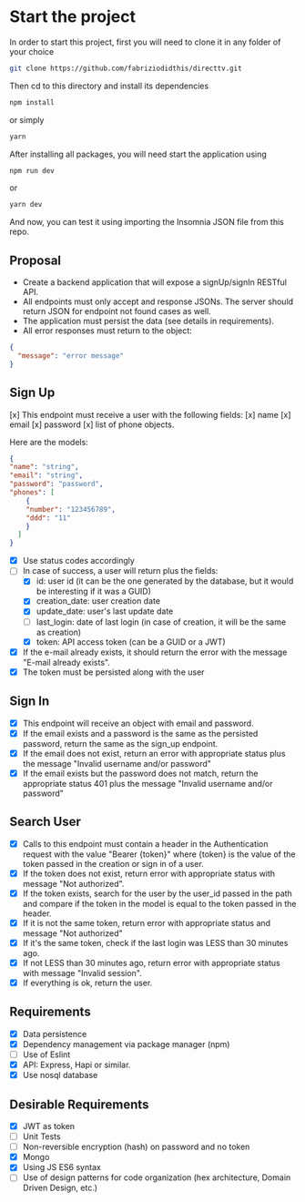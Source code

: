 # Start the project

In order to start this project, first you will need to clone it in any folder of your choice

```bash
git clone https://github.com/fabriziodidthis/directtv.git
```

Then cd to this directory and install its dependencies

```bash
npm install
```

or simply

```bash
yarn
```

After installing all packages, you will need start the application using

```bash
npm run dev
```

or

```bash
yarn dev
```

And now, you can test it using importing the Insomnia JSON file from this repo.

## Proposal

- Create a backend application that will expose a signUp/signIn RESTful API.
- All endpoints must only accept and response JSONs. The server should return JSON
for endpoint not found cases as well.
- The application must persist the data (see details in requirements).
- All error responses must return to the object:

```json
{
  "message": "error message"
}
```

## Sign Up

[x] This endpoint must receive a user with the following fields:
    [x] name
    [x] email
    [x] password
    [x] list of phone objects.

Here are the models:

```json
{
"name": "string",
"email": "string",
"password": "password",
"phones": [
    {
    "number": "123456789",
    "ddd": "11"
    }
  ]
}
```

- [x] Use status codes accordingly
- [ ] In case of success, a user will return plus the fields:
  - [x] id: user id (it can be the one generated by the database, but it would be interesting if it was a GUID)
  - [x] creation_date: user creation date
  - [x] update_date: user's last update date
  - [ ] last_login: date of last login (in case of creation, it will be the same as creation)
  - [x] token: API access token (can be a GUID or a JWT)

- [x] If the e-mail already exists, it should return the error with the message "E-mail already exists".
- [x] The token must be persisted along with the user

## Sign In

- [x] This endpoint will receive an object with email and password.
- [x] If the email exists and a password is the same as the persisted password, return the same as the sign_up endpoint.
- [x] If the email does not exist, return an error with appropriate status plus the message "Invalid username and/or password"
- [x] If the email exists but the password does not match, return the appropriate status 401 plus the message "Invalid username and/or password"

## Search User

- [x] Calls to this endpoint must contain a header in the Authentication request with the value "Bearer {token}" where {token} is the value of the token passed in the creation or sign in of a user.
- [x] If the token does not exist, return error with appropriate status with message "Not authorized".
- [x] If the token exists, search for the user by the user_id passed in the path and compare if the token in the model is equal to the token passed in the header.
- [x] If it is not the same token, return error with appropriate status and message "Not authorized"
- [x] If it's the same token, check if the last login was LESS than 30 minutes ago.
- [x] If not LESS than 30 minutes ago, return error with appropriate status with message "Invalid session".
- [x] If everything is ok, return the user.

## Requirements

- [x] Data persistence
- [x] Dependency management via package manager (npm)
- [ ] Use of Eslint
- [x] API: Express, Hapi or similar.
- [x] Use nosql database

## Desirable Requirements

- [x] JWT as token
- [ ] Unit Tests
- [ ] Non-reversible encryption (hash) on password and no token
- [x] Mongo
- [x] Using JS ES6 syntax
- [ ] Use of design patterns for code organization (hex architecture, Domain Driven Design, etc.)
